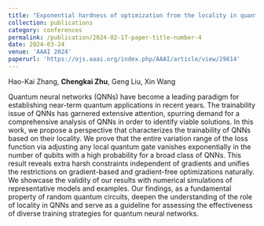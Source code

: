 ```yaml
---
title: "Exponential hardness of optimization from the locality in quantum neural networks"
collection: publications
category: conferences
permalink: /publication/2024-02-17-paper-title-number-4
date: 2024-03-24
venue: 'AAAI 2024'
paperurl: 'https://ojs.aaai.org/index.php/AAAI/article/view/29614'
---
```


Hao-Kai Zhang, **Chengkai Zhu**, Geng Liu, Xin Wang

Quantum neural networks (QNNs) have become a leading paradigm for establishing near-term quantum applications in recent years. The trainability issue of QNNs has garnered extensive attention, spurring demand for a comprehensive analysis of QNNs in order to identify viable solutions. In this work, we propose a perspective that characterizes the trainability of QNNs based on their locality. We prove that the entire variation range of the loss function via adjusting any local quantum gate vanishes exponentially in the number of qubits with a high probability for a broad class of QNNs. This result reveals extra harsh constraints independent of gradients and unifies the restrictions on gradient-based and gradient-free optimizations naturally. We showcase the validity of our results with numerical simulations of representative models and examples. Our findings, as a fundamental property of random quantum circuits, deepen the understanding of the role of locality in QNNs and serve as a guideline for assessing the effectiveness of diverse training strategies for quantum neural networks.
